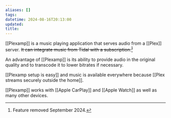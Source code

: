 ```yaml
---
aliases: []
tags: 
datetime: 2024-08-16T20:13:00
updated: 
title:
---
```

[[Plexamp]] is a music playing application that serves audio from a [[Plex]] server. ~~It can integrate music from Tidal with a subscription.[^1]~~

An advantage of [[Plexamp]] is its ability to provide audio in the original quality and to transcode it to lower bitrates if necessary. 

[[Plexamp setup is easy]] and music is available everywhere because [[Plex streams securely outside the home]].

[[Plexamp]] works with [[Apple CarPlay]] and [[Apple Watch]] as well as many other devices.

[^1]: Feature removed September 2024.